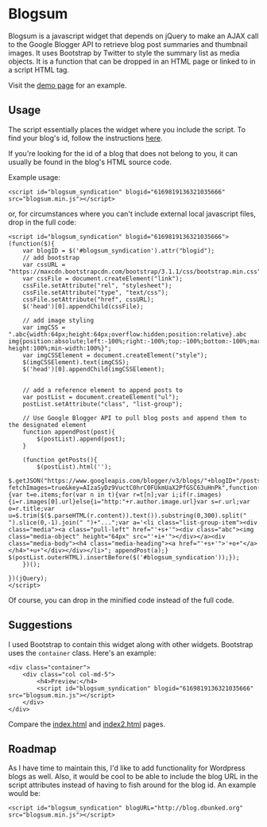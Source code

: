 # Blogsum
Blogsum is a javascript widget that depends on jQuery to make an AJAX call to the Google Blogger API to retrieve blog post summaries and thumbnail images. It uses Bootstrap by Twitter to style the summary list as media objects. It is a function that can be dropped in an HTML page or linked to in a script HTML tag.

Visit the [demo page](http://ejsuncy.github.io/blogsum/) for an example.

## Usage
The script essentially places the widget where you include the script. To find your blog's id, follow the instructions [here](https://support.google.com/blogger/answer/42191?hl=en).

If you're looking for the id of a blog that does not belong to you, it can usually be found in the blog's HTML source code.

Example usage:

```
<script id="blogsum_syndication" blogid="6169819136321035666" src="blogsum.min.js"></script>
```

or, for circumstances where you can't include external local javascript files, drop in the full code:

```
<script id="blogsum_syndication" blogid="6169819136321035666">
(function($){
	var blogID = $('#blogsum_syndication').attr("blogid");
	// add bootstrap
	var cssURL = "https://maxcdn.bootstrapcdn.com/bootstrap/3.1.1/css/bootstrap.min.css";
	var cssFile = document.createElement("link");
	cssFile.setAttribute("rel", "stylesheet");
  	cssFile.setAttribute("type", "text/css");
  	cssFile.setAttribute("href", cssURL);
  	$('head')[0].appendChild(cssFile);

  	// add image styling
  	var imgCSS = ".abc{width:64px;height:64px;overflow:hidden;position:relative}.abc img{position:absolute;left:-100%;right:-100%;top:-100%;bottom:-100%;margin:auto;min-height:100%;min-width:100%}";
  	var imgCSSElement = document.createElement("style");
  	$(imgCSSElement).text(imgCSS);
  	$('head')[0].appendChild(imgCSSElement);


  	// add a reference element to append posts to
  	var postList = document.createElement("ul");
  	postList.setAttribute("class", "list-group");

  	// Use Google Blogger API to pull blog posts and append them to the designated element
  	function appendPost(post){
  		$(postList).append(post);
  	}

  	(function getPosts(){
  		$(postList).html('');
  		$.getJSON("https://www.googleapis.com/blogger/v3/blogs/"+blogID+"/posts?fetchImages=true&key=AIzaSyDz9VuctC0hrC0FUkmUaX2PfGSC63uHnPk",function(e){var t=e.items;for(var n in t){var r=t[n];var i;if(r.images){i=r.images[0].url}else{i="http:"+r.author.image.url}var s=r.url;var o=r.title;var u=$.trim($($.parseHTML(r.content)).text()).substring(0,300).split(" ").slice(0,-1).join(" ")+"...";var a='<li class="list-group-item"><div class="media"><a class="pull-left" href="'+s+'"><div class="abc"><img class="media-object" height="64px" src="'+i+'"></div></a><div class="media-body"><h4 class="media-heading"><a href="'+s+'">'+o+"</a></h4>"+u+"</div></div></li>"; appendPost(a);} $(postList.outerHTML).insertBefore($('#blogsum_syndication'));});
  	})();

})(jQuery);
</script>
```

Of course, you can drop in the minified code instead of the full code. 

## Suggestions
I used Bootstrap to contain this widget along with other widgets. Bootstrap uses the `container` class. Here's an example:

```
<div class="container">
	<div class="col col-md-5">
		<h4>Preview:</h4>
		<script id="blogsum_syndication" blogid="6169819136321035666" src="blogsum.min.js"></script>
	</div>
</div>
```

Compare the [index.html](http://ejsuncy.github.io/blogsum) and [index2.html](http://ejsuncy.github.io/blogsum/index2.html) pages.

## Roadmap
As I have time to maintain this, I'd like to add functionality for Wordpress blogs as well. Also, it would be cool to be able to include the blog URL in the script attributes instead of having to fish around for the blog id. An example would be:

```
<script id="blogsum_syndication" blogURL="http://blog.dbunked.org" src="blogsum.min.js"></script>
```